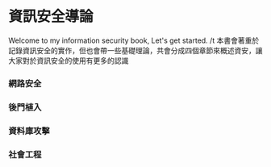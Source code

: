 # 資訊安全導論
Welcome to my information security book, Let's get started. /t
本書會著重於記錄資訊安全的實作，但也會帶一些基礎理論，共會分成四個章節來概述資安，讓大家對於資訊安全的使用有更多的認識
### 網路安全

### 後門植入

### 資料庫攻擊

### 社會工程
